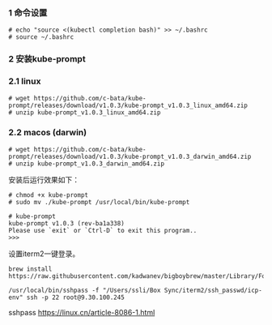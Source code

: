 

### 1 命令设置

```
# echo "source <(kubectl completion bash)" >> ~/.bashrc
# source ~/.bashrc
```

### 2 安装kube-prompt

### 2.1 linux

```
# wget https://github.com/c-bata/kube-prompt/releases/download/v1.0.3/kube-prompt_v1.0.3_linux_amd64.zip
# unzip kube-prompt_v1.0.3_linux_amd64.zip
```

### 2.2 macos (darwin)

```
# wget https://github.com/c-bata/kube-prompt/releases/download/v1.0.3/kube-prompt_v1.0.3_darwin_amd64.zip
# unzip kube-prompt_v1.0.3_darwin_amd64.zip
```

安装后运行效果如下：

```
# chmod +x kube-prompt
# sudo mv ./kube-prompt /usr/local/bin/kube-prompt

# kube-prompt
kube-prompt v1.0.3 (rev-ba1a338)
Please use `exit` or `Ctrl-D` to exit this program..
>>>
```

设置iterm2一键登录。

```
brew install https://raw.githubusercontent.com/kadwanev/bigboybrew/master/Library/Formula/sshpass.rb

/usr/local/bin/sshpass -f "/Users/ssli/Box Sync/iterm2/ssh_passwd/icp-env" ssh -p 22 root@9.30.100.245
```


sshpass https://linux.cn/article-8086-1.html